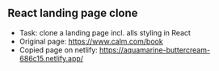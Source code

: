 ## React landing page clone

- Task: clone a landing page incl. alls styling in React
- Original page: https://www.calm.com/book
- Copied page on netlify: https://aquamarine-buttercream-686c15.netlify.app/
